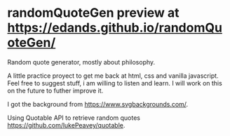 # randomQuoteGen preview at https://edands.github.io/randomQuoteGen/
Random quote generator, mostly about philosophy.

A little practice proyect to get me back at html, css and vanilla javascript.
Feel free to suggest stuff, i am willing to listen and learn. 
I will work on this on the future to futher improve it.

I got the background from https://www.svgbackgrounds.com/.

Using Quotable API to retrieve random quotes https://github.com/lukePeavey/quotable.

